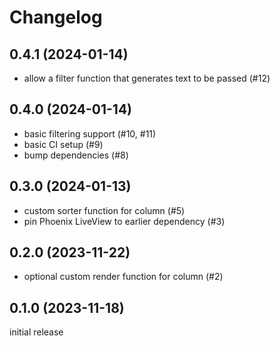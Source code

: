 # Changelog

## 0.4.1 (2024-01-14)

* allow a filter function that generates text to be passed (#12)

## 0.4.0 (2024-01-14)

* basic filtering support (#10, #11)
* basic CI setup (#9)
* bump dependencies (#8)

## 0.3.0 (2024-01-13)

* custom sorter function for column (#5)
* pin Phoenix LiveView to earlier dependency (#3)

## 0.2.0 (2023-11-22)

* optional custom render function for column (#2)

## 0.1.0 (2023-11-18)

initial release
